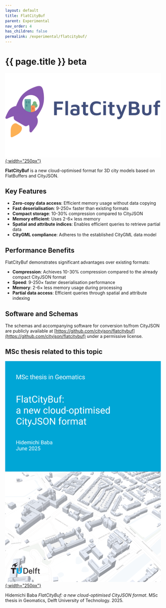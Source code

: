 ```yaml
---
layout: default
title: FlatCityBuf
parent: Experimental
nav_order: 4
has_children: false
permalink: /experimental/flatcitybuf/
---
```


<h1>{{ page.title }} <span class="label label-yellow">beta</span></h1>

[![](flatcitybuf_logo.png){:width="250px"}](https://github.com/cityjson/flatcitybuf)

**FlatCityBuf** is a new cloud-optimised format for 3D city models based on FlatBuffers and CityJSON.

## Key Features

- **Zero-copy data access**: Efficient memory usage without data copying
- **Fast deserialisation**: 9-250× faster than existing formats
- **Compact storage**: 10-30% compression compared to CityJSON
- **Memory efficient**: Uses 2-6× less memory
- **Spatial and attribute indices**: Enables efficient queries to retrieve partial data
- **CityGML compliance**: Adheres to the established CityGML data model

## Performance Benefits

FlatCityBuf demonstrates significant advantages over existing formats:

- **Compression**: Achieves 10-30% compression compared to the already compact CityJSON format
- **Speed**: 9-250× faster deserialisation performance
- **Memory**: 2-6× less memory usage during processing
- **Partial data access**: Efficient queries through spatial and attribute indexing

## Software and Schemas

The schemas and accompanying software for conversion to/from CityJSON are publicly available at [https://github.com/cityjson/flatcitybuf](https://github.com/cityjson/flatcitybuf) under a permissive license.

## MSc thesis related to this topic

[![](msc-hidemichi.png){:width="250px"}](https://repository.tudelft.nl/record/uuid:6727c979-5e46-4fe0-9349-a7803e825d02)

Hidemichi Baba <em>FlatCityBuf: a new cloud-optimised CityJSON format</em>. MSc thesis in Geomatics, Delft University of Technology. 2025. <small><a href="https://repository.tudelft.nl/record/uuid:6727c979-5e46-4fe0-9349-a7803e825d02"><i class="fas fa-book" title="thesis"></i></a></small> <small><a href="https://github.com/cityjson/flatcitybuf/tree/main"><i class="fab fa-github" title="github"></i></a></small>
